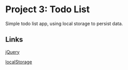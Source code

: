 # Project 3: Todo List

Simple todo list app, using local storage to persist data.

## Links

[jQuery](http://jquery.com/)

[localStorage](http://www.w3schools.com/html/html5_webstorage.asp)
